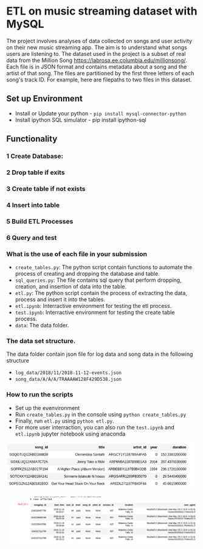 # ETL on music streaming dataset with MySQL
The project involves analyses of data collected on songs and user activity on their new music streaming app. 
The aim is to understand what songs users are listening to. 
The dataset used in the project is a subset of real data from the Million Song  https://labrosa.ee.columbia.edu/millionsong/. 
Each file is in JSON format and contains metadata about a song and the artist of that song. 
The files are partitioned by the first three letters of each song's track ID. 
For example, here are filepaths to two files in this dataset.
## Set up Environment
*   Install or Update your python - `pip install mysql-connector-python`
*   Install ipython SQL simulator - pip install ipython-sql

##  Functionality
### 1   Create Database: 
### 2   Drop table if exits
### 3   Create table if not exists
### 4   Insert into table
### 5   Build ETL Processes
### 6   Query and test


### What is the use of each file in your submission
*   `create_tables.py`: The python script contain functions to automate the process of creating and dropping the database and table.
*   `sql_queries.py`: The file contains sql query that perform dropping, creation, and insertion of data into the table. 
*   `etl.py`: The python script contain the process of extracting the data, process and insert it into the tables.
*   `etl.ipynb`: Interractive environment for testing the etl process.
*   `test.ipynb`: Interractive environment for testing the create table process.
*   `data`:  The data folder.

### The data set structure.
The data folder contain json file for log data and song data in the following structure
*   `log_data/2018/11/2018-11-12-events.json`
*   `song_data/A/A/A/TRAAAAW128F429D538.json`
### How to run the scripts
*   Set up the evenvironment
*   Run `create_tables.py` in the console using `python create_tables.py`
*   Finally, run `etl.py` using `python etl.py`.
*   For more user interraction, you can also run the `test.ipynb` and `etl.ipynb` jupyter notebook using anaconda


![alt text](https://github.com/JohnOMDev/data-engineering-projects/blob/main/etl-project-with-postgres/images/song_table.png?raw=true)


![alt text](https://github.com/JohnOMDev/data-engineering-projects/blob/main/etl-project-with-postgres/images/fact_table.png?raw=true)
